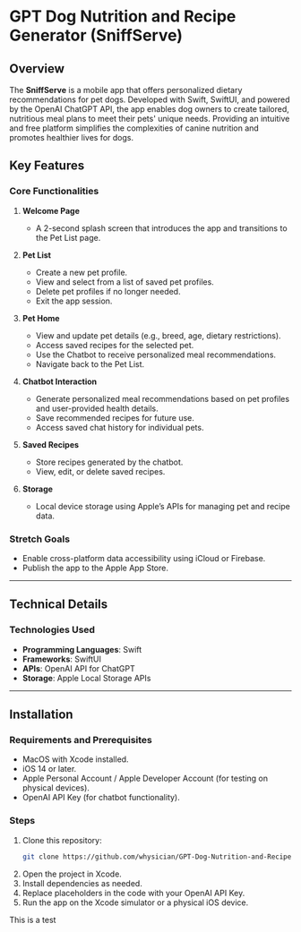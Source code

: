 # GPT Dog Nutrition and Recipe Generator (SniffServe)

## Overview
The **SniffServe** is a mobile app that offers personalized dietary recommendations for pet dogs. Developed with Swift, SwiftUI, and powered by the OpenAI ChatGPT API, the app enables dog owners to create tailored, nutritious meal plans to meet their pets' unique needs. Providing an intuitive and free platform simplifies the complexities of canine nutrition and promotes healthier lives for dogs.

## Key Features
### Core Functionalities
1. **Welcome Page**
   - A 2-second splash screen that introduces the app and transitions to the Pet List page.
   
2. **Pet List**
   - Create a new pet profile.
   - View and select from a list of saved pet profiles.
   - Delete pet profiles if no longer needed.
   - Exit the app session.

3. **Pet Home**
   - View and update pet details (e.g., breed, age, dietary restrictions).
   - Access saved recipes for the selected pet.
   - Use the Chatbot to receive personalized meal recommendations.
   - Navigate back to the Pet List.

4. **Chatbot Interaction**
   - Generate personalized meal recommendations based on pet profiles and user-provided health details.
   - Save recommended recipes for future use.
   - Access saved chat history for individual pets.

5. **Saved Recipes**
   - Store recipes generated by the chatbot.
   - View, edit, or delete saved recipes.

6. **Storage**
   - Local device storage using Apple’s APIs for managing pet and recipe data.

### Stretch Goals
- Enable cross-platform data accessibility using iCloud or Firebase.
- Publish the app to the Apple App Store.

---

## Technical Details
### Technologies Used
- **Programming Languages**: Swift
- **Frameworks**: SwiftUI
- **APIs**: OpenAI API for ChatGPT
- **Storage**: Apple Local Storage APIs

---

## Installation
### Requirements and Prerequisites
- MacOS with Xcode installed.
- iOS 14 or later.
- Apple Personal Account / Apple Developer Account (for testing on physical devices).
- OpenAI API Key (for chatbot functionality).

### Steps
1. Clone this repository:
   ```bash
   git clone https://github.com/whysician/GPT-Dog-Nutrition-and-Recipe-Generator.git
2. Open the project in Xcode.
3. Install dependencies as needed. 
4. Replace placeholders in the code with your OpenAI API Key.
5. Run the app on the Xcode simulator or a physical iOS device.


This is a test

